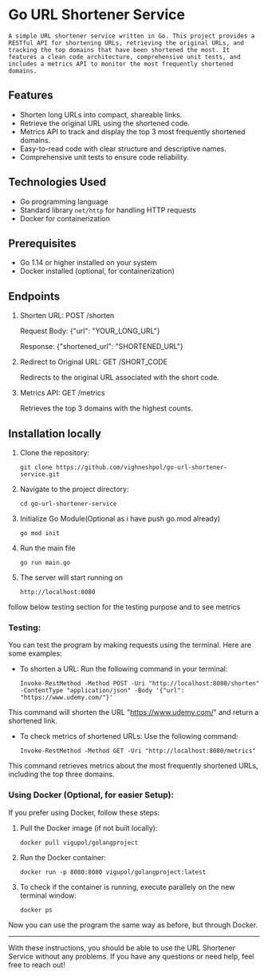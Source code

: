 # Go URL Shortener Service

    A simple URL shortener service written in Go. This project provides a RESTful API for shortening URLs, retrieving the original URLs, and tracking the top domains that have been shortened the most. It features a clean code architecture, comprehensive unit tests, and includes a metrics API to monitor the most frequently shortened domains.

## Features

- Shorten long URLs into compact, shareable links.
- Retrieve the original URL using the shortened code.
- Metrics API to track and display the top 3 most frequently shortened domains.
- Easy-to-read code with clear structure and descriptive names.
- Comprehensive unit tests to ensure code reliability.

## Technologies Used

- Go programming language
- Standard library `net/http` for handling HTTP requests
- Docker for containerization

## Prerequisites

- Go 1.14 or higher installed on your system
- Docker installed (optional, for containerization)

## Endpoints

1. Shorten URL: POST /shorten

    Request Body: {"url": "YOUR_LONG_URL"}

    Response: {"shortened_url": "SHORTENED_URL"}

2. Redirect to Original URL: GET /SHORT_CODE

    Redirects to the original URL associated with the short code.

3. Metrics API: GET /metrics

    Retrieves the top 3 domains with the highest counts.

## Installation locally

1. Clone the repository:

    `git clone https://github.com/vighneshpol/go-url-shortener-service.git`

2. Navigate to the project directory:

    `cd go-url-shortener-service`

3. Initialize Go Module(Optional as i have push go.mod already)

    `go mod init`

4. Run the main file

    `go run main.go`

5. The server will start running on

    `http://localhost:8080`

follow below testing section for the testing purpose and to see metrics

### Testing:

You can test the program by making requests using the terminal. Here are some examples:

- To shorten a URL: Run the following command in your terminal:

    `Invoke-RestMethod -Method POST -Uri "http://localhost:8080/shorten" -ContentType "application/json" -Body '{"url": "https://www.udemy.com/"}'`

This command will shorten the URL "https://www.udemy.com/" and return a shortened link.

- To check metrics of shortened URLs: Use the following command:

    `Invoke-RestMethod -Method GET -Uri "http://localhost:8080/metrics"`

This command retrieves metrics about the most frequently shortened URLs, including the top three domains.

### Using Docker (Optional, for easier Setup):

If you prefer using Docker, follow these steps:

1. Pull the Docker image (if not built locally):

    `docker pull vigupol/golangproject`

2. Run the Docker container:

    `docker run -p 8080:8080 vigupol/golangproject:latest`

3. To check if the container is running, execute parallely on the new terminal window:

    `docker ps`

Now you can use the program the same way as before, but through Docker.

---

With these instructions, you should be able to use the URL Shortener Service without any problems. If you have any questions or need help, feel free to reach out!

